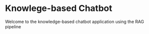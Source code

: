 # Knowlege-based Chatbot

Welcome to the knowledge-based chatbot application using the RAG pipeline
